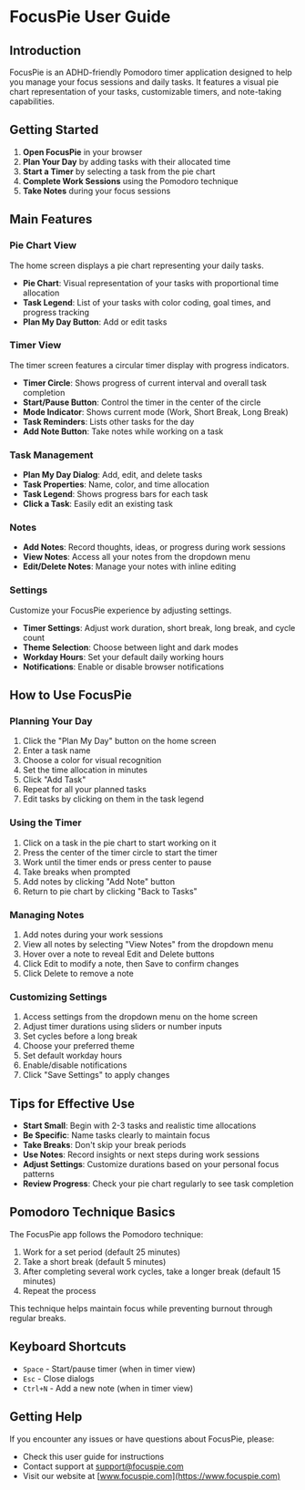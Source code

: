 # FocusPie User Guide

## Introduction

FocusPie is an ADHD-friendly Pomodoro timer application designed to help you manage your focus sessions and daily tasks. It features a visual pie chart representation of your tasks, customizable timers, and note-taking capabilities.

## Getting Started

1. **Open FocusPie** in your browser
2. **Plan Your Day** by adding tasks with their allocated time
3. **Start a Timer** by selecting a task from the pie chart
4. **Complete Work Sessions** using the Pomodoro technique
5. **Take Notes** during your focus sessions

## Main Features

### Pie Chart View

The home screen displays a pie chart representing your daily tasks.

- **Pie Chart**: Visual representation of your tasks with proportional time allocation
- **Task Legend**: List of your tasks with color coding, goal times, and progress tracking
- **Plan My Day Button**: Add or edit tasks

### Timer View

The timer screen features a circular timer display with progress indicators.

- **Timer Circle**: Shows progress of current interval and overall task completion
- **Start/Pause Button**: Control the timer in the center of the circle
- **Mode Indicator**: Shows current mode (Work, Short Break, Long Break)
- **Task Reminders**: Lists other tasks for the day
- **Add Note Button**: Take notes while working on a task

### Task Management

- **Plan My Day Dialog**: Add, edit, and delete tasks
- **Task Properties**: Name, color, and time allocation
- **Task Legend**: Shows progress bars for each task
- **Click a Task**: Easily edit an existing task

### Notes

- **Add Notes**: Record thoughts, ideas, or progress during work sessions
- **View Notes**: Access all your notes from the dropdown menu
- **Edit/Delete Notes**: Manage your notes with inline editing

### Settings

Customize your FocusPie experience by adjusting settings.

- **Timer Settings**: Adjust work duration, short break, long break, and cycle count
- **Theme Selection**: Choose between light and dark modes
- **Workday Hours**: Set your default daily working hours
- **Notifications**: Enable or disable browser notifications

## How to Use FocusPie

### Planning Your Day

1. Click the "Plan My Day" button on the home screen
2. Enter a task name
3. Choose a color for visual recognition
4. Set the time allocation in minutes
5. Click "Add Task"
6. Repeat for all your planned tasks
7. Edit tasks by clicking on them in the task legend

### Using the Timer

1. Click on a task in the pie chart to start working on it
2. Press the center of the timer circle to start the timer
3. Work until the timer ends or press center to pause
4. Take breaks when prompted
5. Add notes by clicking "Add Note" button
6. Return to pie chart by clicking "Back to Tasks"

### Managing Notes

1. Add notes during your work sessions
2. View all notes by selecting "View Notes" from the dropdown menu
3. Hover over a note to reveal Edit and Delete buttons
4. Click Edit to modify a note, then Save to confirm changes
5. Click Delete to remove a note

### Customizing Settings

1. Access settings from the dropdown menu on the home screen
2. Adjust timer durations using sliders or number inputs
3. Set cycles before a long break
4. Choose your preferred theme
5. Set default workday hours
6. Enable/disable notifications
7. Click "Save Settings" to apply changes

## Tips for Effective Use

- **Start Small**: Begin with 2-3 tasks and realistic time allocations
- **Be Specific**: Name tasks clearly to maintain focus
- **Take Breaks**: Don't skip your break periods
- **Use Notes**: Record insights or next steps during work sessions
- **Adjust Settings**: Customize durations based on your personal focus patterns
- **Review Progress**: Check your pie chart regularly to see task completion

## Pomodoro Technique Basics

The FocusPie app follows the Pomodoro technique:

1. Work for a set period (default 25 minutes)
2. Take a short break (default 5 minutes)
3. After completing several work cycles, take a longer break (default 15 minutes)
4. Repeat the process

This technique helps maintain focus while preventing burnout through regular breaks.

## Keyboard Shortcuts

- `Space` - Start/pause timer (when in timer view)
- `Esc` - Close dialogs
- `Ctrl+N` - Add a new note (when in timer view)

## Getting Help

If you encounter any issues or have questions about FocusPie, please:

- Check this user guide for instructions
- Contact support at [support@focuspie.com](mailto:support@focuspie.com)
- Visit our website at [www.focuspie.com](https://www.focuspie.com) 